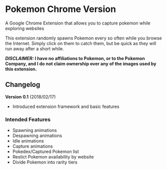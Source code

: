 # Pokemon Chrome Version
A Google Chrome Extension that allows you to capture pokemon while exploring websites

This extension randomly spawns Pokemon every so often while you browse the Internet. Simply click on them to catch them, but be quick as they will run away after a short while.

**_DISCLAIMER:_ I have no affiliations to Pokemon, or to the Pokemon Company, and I do not claim ownership over any of the images used by this extension.** 

## Changelog ##
**Version 0.1** (2018/02/17)
  * Introduced extension framework and basic features
  
  
### Intended Features ###
  * Spawning animations
  * Despawning animations
  * Idle animations
  * Capture animations
  * Pokedex/Captured Pokemon list
  * Restict Pokemon availability by website
  * Divide Pokemon into rarity tiers
